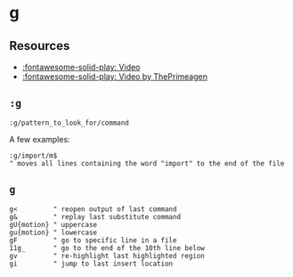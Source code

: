 g
===

Resources
---
- [:fontawesome-solid-play: Video](https://www.youtube.com/watch?v=JgZu5-FNeMk)
- [:fontawesome-solid-play: Video by ThePrimeagen](https://www.youtube.com/watch?v=CN8p9iL7PPI)

`:g`
---

```
:g/pattern_to_look_for/command
```

A few examples:

```vim
:g/import/m$
" moves all lines containing the word "import" to the end of the file
```

`g`
---

```vim
g<         " reopen output of last command
g&         " replay last substitute command
gU{motion} " uppercase
gu{motion} " lowercase
gF         " go to specific line in a file
11g_       " go to the end of the 10th line below
gv         " re-highlight last highlighted region
gi         " jump to last insert location
```
